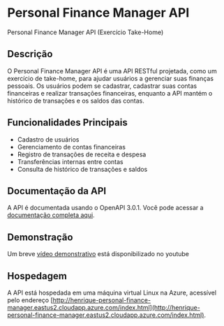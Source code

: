 # Personal Finance Manager API

Personal Finance Manager API (Exercício Take-Home)

## Descrição

O Personal Finance Manager API é uma API RESTful projetada, como um exercício de take-home, para ajudar usuários a gerenciar suas finanças pessoais. Os usuários podem se cadastrar, cadastrar suas contas financeiras e realizar transações financeiras, enquanto a API mantém o histórico de transações e os saldos das contas.

## Funcionalidades Principais

- Cadastro de usuários
- Gerenciamento de contas financeiras
- Registro de transações de receita e despesa
- Transferências internas entre contas
- Consulta de histórico de transações e saldos

## Documentação da API

A API é documentada usando o OpenAPI 3.0.1. Você pode acessar a [documentação completa aqui](http://henrique-personal-finance-manager.eastus2.cloudapp.azure.com/index.html).

## Demonstração
Um breve [vídeo demonstrativo](https://www.youtube.com/watch?v=hWZv52aHk44) está disponibilizado no youtube

## Hospedagem

A API está hospedada em uma máquina virtual Linux na Azure, acessível pelo endereço [http://henrique-personal-finance-manager.eastus2.cloudapp.azure.com/index.html](http://henrique-personal-finance-manager.eastus2.cloudapp.azure.com/index.html).